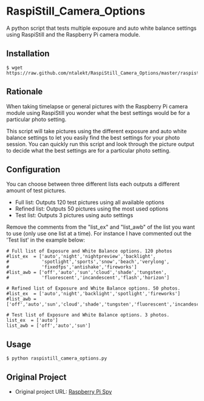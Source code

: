 RaspiStill_Camera_Options
==============
A python script that tests multiple exposure and auto white balance settings using RaspiStill and the Raspberry Pi camera module.

Installation
------------
```
$ wget https://raw.github.com/ntalekt/RaspiStill_Camera_Options/master/raspistill_camera_options.py
```

Rationale
---------
When taking timelapse or general pictures with the Raspberry Pi camera module using RaspiStill you wonder what the best settings would be for a particular photo setting.

This script will take pictures using the different exposure and auto white balance settings to let you easily find the best settings for your photo session. You can quickly run this script and look through the picture output to decide what the best settings are for a particular photo setting. 

Configuration
---------
You can choose between three different lists each outputs a different amount of test pictures.

* Full list: Outputs 120 test pictures using all available options
* Refined list: Outputs 50 pictures using the most used options
* Test list: Outputs 3 pictures using auto settings

Remove the comments from the "list_ex" and "list_awb" of the list you want to use (only use one list at a time). For instance I have commented out the 'Test list' in the example below:
```
# Full list of Exposure and White Balance options. 120 photos
#list_ex  = ['auto','night','nightpreview','backlight',
#            'spotlight','sports','snow','beach','verylong',
#            'fixedfps','antishake','fireworks']
#list_awb = ['off','auto','sun','cloud','shade','tungsten',
#            'fluorescent','incandescent','flash','horizon']

# Refined list of Exposure and White Balance options. 50 photos.
#list_ex  = ['auto','night','backlight','spotlight','fireworks']
#list_awb = ['off','auto','sun','cloud','shade','tungsten','fluorescent','incandescent','flash','horizon']

# Test list of Exposure and White Balance options. 3 photos.
list_ex  = ['auto']
list_awb = ['off','auto','sun']
```

Usage
-----
```
$ python raspistill_camera_options.py
```

Original Project
-----
* Original project URL: [Raspberry Pi Spy](http://www.raspberrypi-spy.co.uk/?p=1862)
